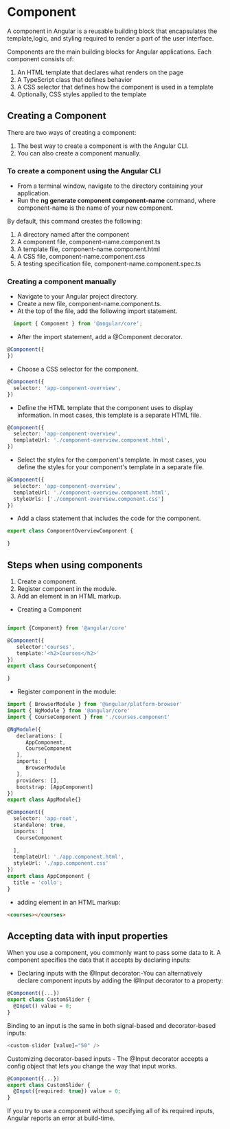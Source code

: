 # Component

A component in Angular is a reusable building block that encapsulates the template,logic, and styling required to render a part of the user interface.

Components are the main building blocks for Angular applications. Each component consists of:

1. An HTML template that declares what renders on the page
2. A TypeScript class that defines behavior
3. A CSS selector that defines how the component is used in a template
4. Optionally, CSS styles applied to the template

## Creating a Component

There are two ways of creating a component:

1. The best way to create a component is with the Angular CLI.
2. You can also create a component manually.

### To create a component using the Angular CLI

- From a terminal window, navigate to the directory containing your application.
- Run the **ng generate component component-name** command, where component-name is the name of your new component.

By default, this command creates the following:

 1. A directory named after the component
 2. A component file, component-name.component.ts
 3. A template file, component-name.component.html
 4. A CSS file, component-name.component.css
 5. A testing specification file, component-name.component.spec.ts

### Creating a component manually

- Navigate to your Angular project directory.
- Create a new file, component-name.component.ts.
- At the top of the file, add the following import statement.

```ts
  import { Component } from '@angular/core';
```

- After the import statement, add a @Component decorator.

```ts
@Component({
})
```

- Choose a CSS selector for the component.

```ts
@Component({
  selector: 'app-component-overview',
})
```

- Define the HTML template that the component uses to display information. In most cases, this template is a separate HTML file.

```ts
@Component({
  selector: 'app-component-overview',
  templateUrl: './component-overview.component.html',
})
```

- Select the styles for the component's template. In most cases, you define the styles for your component's template in a separate file.

```ts
@Component({
  selector: 'app-component-overview',
  templateUrl: './component-overview.component.html',
  styleUrls: ['./component-overview.component.css']
})
```

- Add a class statement that includes the code for the component.

```ts
export class ComponentOverviewComponent {

}
```

## Steps when using components

1. Create a component.
2. Register component in the module.
3. Add an element in an HTML markup.

- Creating a Component

```ts

import {Component} from '@angular/core'

@Component({
   selector:'courses',
   template:'<h2>Courses</h2>'
})
export class CourseComponent{

}
```

- Register component in the module:

```ts
import { BrowserModule } from '@angular/platform-browser'
import { NgModule } from '@angular/core'
import { CourseComponent } from './courses.component'

@NgModule({
   declarations: [
      AppComponent,
      CourseComponent
   ],
   imports: [
      BrowserModule
   ],
   providers: [],
   bootstrap: [AppComponent]
})
export class AppModule{}
```

```ts
@Component({
  selector: 'app-root',
  standalone: true,
  imports: [
   CourseComponent
 
  ],
  templateUrl: './app.component.html',
  styleUrl: './app.component.css'
})
export class AppComponent {
  title = 'collo';
}
```

- adding element in an HTML markup:

```html
<courses></courses>
```

## Accepting data with input properties

When you use a component, you commonly want to pass some data to it. A component specifies the data that it accepts by declaring inputs:

- Declaring inputs with the @Input decorator:-You can alternatively declare component inputs by adding the @Input decorator to a property:

```ts
@Component({...})
export class CustomSlider {
  @Input() value = 0;
}
```

Binding to an input is the same in both signal-based and decorator-based inputs:

```ts
<custom-slider [value]="50" />
```

Customizing decorator-based inputs - The @Input decorator accepts a config object that lets you change the way that input works.

```ts
@Component({...})
export class CustomSlider {
  @Input({required: true}) value = 0;
}
```

If you try to use a component without specifying all of its required inputs, Angular reports an error at build-time.
